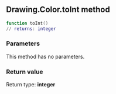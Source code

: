 ## Drawing.Color.toInt method


```lua
function toInt()
// returns: integer
```


### Parameters

This method has no parameters.

### Return value

Return type: **integer**

